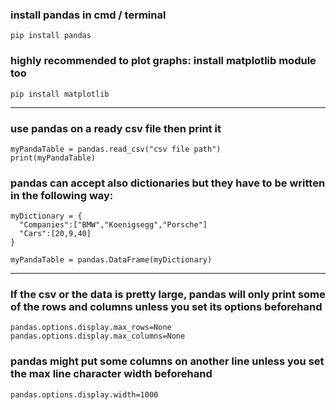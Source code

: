 ### install pandas in cmd / terminal
`pip install pandas`
### highly recommended to plot graphs: install matplotlib module too
`pip install matplotlib`

---

### use pandas on a ready csv file then print it
```
myPandaTable = pandas.read_csv("csv file path")
print(myPandaTable)
```
### pandas can accept also dictionaries but they have to be written in the following way:
```
myDictionary = {
  "Companies":["BMW","Koenigsegg","Porsche"]
  "Cars":[20,9,40]
}

myPandaTable = pandas.DataFrame(myDictionary)
```

---

### If the csv or the data is pretty large, pandas will only print some of the rows and columns unless you set its options beforehand
```
pandas.options.display.max_rows=None
pandas.options.display.max_columns=None
```
### pandas might put some columns on another line unless you set the max line character width beforehand
```
pandas.options.display.width=1000
```
